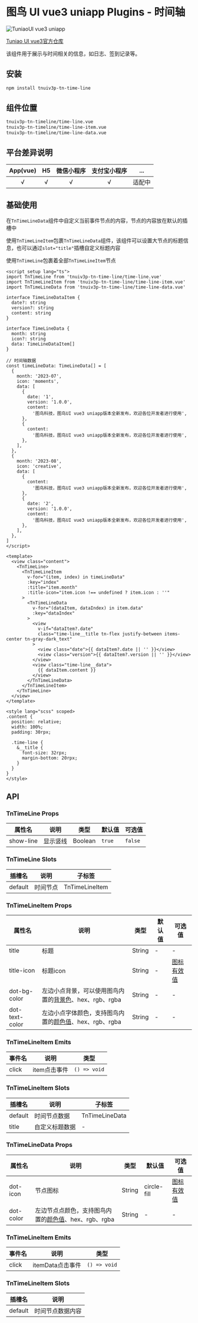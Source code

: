 # 图鸟 UI vue3 uniapp Plugins - 时间轴

![TuniaoUI vue3 uniapp](https://resource.tuniaokj.com/images/vue3/market/vue3-banner-min.jpg 'TuniaoUI vue3 uniapp')

[Tuniao UI vue3官方仓库](https://github.com/tuniaoTech/tuniaoui-rc-vue3-uniapp)

该组件用于展示与时间相关的信息，如日志、签到记录等。

## 安装

```bash
npm install tnuiv3p-tn-time-line
```

## 组件位置

```bash
tnuiv3p-tn-timeline/time-line.vue
tnuiv3p-tn-timeline/time-line-item.vue
tnuiv3p-tn-timeline/time-line-data.vue
```

## 平台差异说明

| App(vue) | H5  | 微信小程序 | 支付宝小程序 |  ...   |
| :------: | :-: | :--------: | :----------: | :----: |
|    √     |  √  |     √      |      √       | 适配中 |

## 基础使用

在`TnTimeLineData`组件中自定义当前事件节点的内容，节点的内容放在默认的插槽中

使用`TnTimeLineItem`包裹`TnTimeLineData`组件，该组件可以设置大节点的标题信息，也可以通过`slot="title"`插槽自定义标题内容

使用`TnTimeLine`包裹着全部`TnTimeLineItem`节点

```vue
<script setup lang="ts">
import TnTimeLine from 'tnuiv3p-tn-time-line/time-line.vue'
import TnTimeLineItem from 'tnuiv3p-tn-time-line/time-line-item.vue'
import TnTimeLineData from 'tnuiv3p-tn-time-line/time-line-data.vue'

interface TimeLineDataItem {
  date?: string
  version?: string
  content: string
}

interface TimeLineData {
  month: string
  icon?: string
  data: TimeLineDataItem[]
}

// 时间轴数据
const timeLineData: TimeLineData[] = [
  {
    month: '2023-07',
    icon: 'moments',
    data: [
      {
        date: '1',
        version: '1.0.0',
        content:
          '图鸟科技，图鸟UI vue3 uniapp版本全新发布，欢迎各位开发者进行使用',
      },
      {
        content:
          '图鸟科技，图鸟UI vue3 uniapp版本全新发布，欢迎各位开发者进行使用',
      },
    ],
  },
  {
    month: '2023-08',
    icon: 'creative',
    data: [
      {
        content:
          '图鸟科技，图鸟UI vue3 uniapp版本全新发布，欢迎各位开发者进行使用',
      },
      {
        date: '2',
        version: '1.0.0',
        content:
          '图鸟科技，图鸟UI vue3 uniapp版本全新发布，欢迎各位开发者进行使用',
      },
    ],
  },
]
</script>

<template>
  <view class="content">
    <TnTimeLine>
      <TnTimeLineItem
        v-for="(item, index) in timeLineData"
        :key="index"
        :title="item.month"
        :title-icon="item.icon !== undefined ? item.icon : ''"
      >
        <TnTimeLineData
          v-for="(dataItem, dataIndex) in item.data"
          :key="dataIndex"
        >
          <view
            v-if="dataItem?.date"
            class="time-line__title tn-flex justify-between items-center tn-gray-dark_text"
          >
            <view class="date">{{ dataItem?.date || '' }}</view>
            <view class="version">{{ dataItem?.version || '' }}</view>
          </view>
          <view class="time-line__data">
            {{ dataItem.content }}
          </view>
        </TnTimeLineData>
      </TnTimeLineItem>
    </TnTimeLine>
  </view>
</template>

<style lang="scss" scoped>
.content {
  position: relative;
  width: 100%;
  padding: 30rpx;

  .time-line {
    &__title {
      font-size: 32rpx;
      margin-bottom: 20rpx;
    }
  }
}
</style>
```

## API

### TnTimeLine Props

| 属性名    | 说明     | 类型    | 默认值 | 可选值  |
| --------- | -------- | ------- | ------ | ------- |
| show-line | 显示竖线 | Boolean | `true` | `false` |

### TnTimeLine Slots

| 插槽名  | 说明     | 子标签         |
| ------- | -------- | -------------- |
| default | 时间节点 | TnTimeLineItem |

### TnTimeLineItem Props

| 属性名         | 说明                                                                                                                  | 类型   | 默认值 | 可选值                                                            |
| -------------- | --------------------------------------------------------------------------------------------------------------------- | ------ | ------ | ----------------------------------------------------------------- |
| title          | 标题                                                                                                                  | String | -      | -                                                                 |
| title-icon     | 标题icon                                                                                                              | String | -      | [图标有效值](https://vue3.tuniaokj.com/zh-CN/component/icon.html) |
| dot-bg-color   | 左边小点背景，可以使用图鸟内置的[背景色](https://vue3.tuniaokj.com/zh-CN/guide/style/background.html)、hex、rgb、rgba | String | -      | -                                                                 |
| dot-text-color | 左边小点字体颜色，支持图鸟内置的[颜色值](https://vue3.tuniaokj.com/zh-CN/guide/style/text.html)、hex、rgb、rgba       | String | -      | -                                                                 |

### TnTimeLineItem Emits

| 事件名 | 说明         | 类型         |
| ------ | ------------ | ------------ |
| click  | item点击事件 | `() => void` |

### TnTimeLineItem Slots

| 插槽名  | 说明           | 子标签         |
| ------- | -------------- | -------------- |
| default | 时间节点数据   | TnTimeLineData |
| title   | 自定义标题数据 | -              |

### TnTimeLineData Props

| 属性名    | 说明                                                                                                          | 类型   | 默认值      | 可选值                                                            |
| --------- | ------------------------------------------------------------------------------------------------------------- | ------ | ----------- | ----------------------------------------------------------------- |
| dot-icon  | 节点图标                                                                                                      | String | circle-fill | [图标有效值](https://vue3.tuniaokj.com/zh-CN/component/icon.html) |
| dot-color | 左边节点点颜色，支持图鸟内置的[颜色值](https://vue3.tuniaokj.com/zh-CN/guide/style/text.html)、hex、rgb、rgba | String | -           | -                                                                 |

### TnTimeLineItem Emits

| 事件名 | 说明             | 类型         |
| ------ | ---------------- | ------------ |
| click  | itemData点击事件 | `() => void` |

### TnTimeLineItem Slots

| 插槽名  | 说明             |
| ------- | ---------------- |
| default | 时间节点数据内容 |
